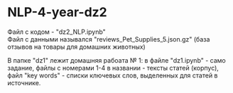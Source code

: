 # NLP-4-year-dz2
Файл с кодом - "dz2_NLP.ipynb"  
Файл с данными назывался "reviews_Pet_Supplies_5.json.gz" (база отзывов на товары для домашних животных) 

В папке "dz1" лежит домашняя рабоата № 1: в файле "dz1.ipynb" - само задание, файлы с номерами 1-4 в названии - тексты статей (корпус), файл "key words" - списки ключевых слов, выделенных для статей в источнике.
